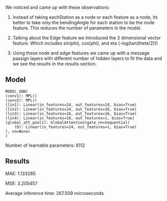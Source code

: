 We noticed and came up with these observations:

1) Instead of taking eachStation as a node or each feature as a node, its better to take only the bendingAngle for each station to be the node feature. This reduces the number of parameters in the model.

2) Talking about the Edge feature we introduced the 3 dimensional vector feature. Which includes sin(phi), cos(phi), and eta (-log(tan(theta/2)))

3) Using these node and edge features we came up with a message passign layers with different number of hidden layers to fit the data and we see the results in the results section.


## Model

    MODEL_GNN(
    (conv1): MPL()
    (conv2): MPL()
    (lin1): Linear(in_features=24, out_features=24, bias=True)
    (lin2): Linear(in_features=24, out_features=16, bias=True)
    (lin3): Linear(in_features=16, out_features=16, bias=True)
    (lin4): Linear(in_features=16, out_features=1, bias=True)
    (global_att_pool1): GlobalAttention(gate_nn=Sequential(
        (0): Linear(in_features=24, out_features=1, bias=True)
    ), nn=None)
    )

Number of learnable parameters: 6112

## Results

MAE: 1.133285

MSE: 3.205457

Average inference time: 267.509  microseconds
